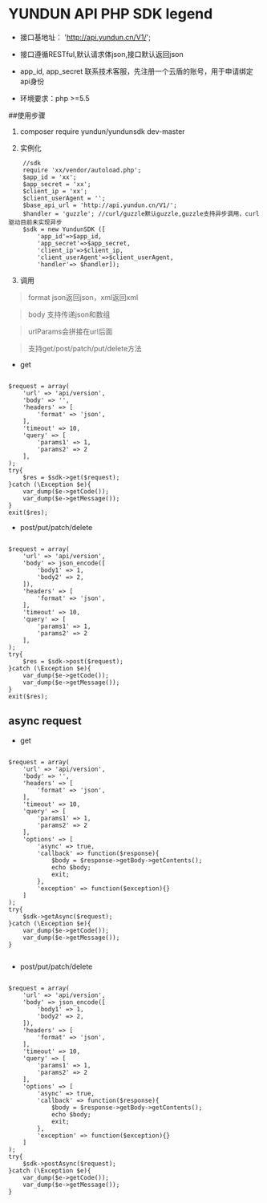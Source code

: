 # YUNDUN API PHP SDK legend

+	接口基地址： 'http://api.yundun.cn/V1/';
+	接口遵循RESTful,默认请求体json,接口默认返回json
+	app_id, app_secret 联系技术客服，先注册一个云盾的账号，用于申请绑定api身份

+   环境要求：php >=5.5
         
##使用步骤
1.	composer require yundun/yundunsdk dev-master
 
2.	实例化
```
    //sdk
    require 'xx/vendor/autoload.php';
    $app_id = 'xx';
    $app_secret = 'xx';
    $client_ip = 'xx';
    $client_userAgent = '';
    $base_api_url = 'http://api.yundun.cn/V1/';
    $handler = 'guzzle'; //curl/guzzle默认guzzle,guzzle支持异步调用，curl驱动目前未实现异步
    $sdk = new YundunSDK ([
        'app_id'=>$app_id, 
        'app_secret'=>$app_secret, 
        'client_ip'=>$client_ip, 
        'client_userAgent'=>$client_userAgent, 
        'handler'=> $handler]);

```

3. 调用

>   format json返回json，xml返回xml

>   body 支持传递json和数组

>   urlParams会拼接在url后面

>   支持get/post/patch/put/delete方法


+ get

```

$request = array(
    'url' => 'api/version',
    'body' => '',
    'headers' => [
        'format' => 'json',
    ],
    'timeout' => 10,
    'query' => [
        'params1' => 1,
        'params2' => 2
    ],
);
try{
    $res = $sdk->get($request);
}catch (\Exception $e){
    var_dump($e->getCode());
    var_dump($e->getMessage());
}
exit($res);

```

+ post/put/patch/delete

```

$request = array(
    'url' => 'api/version',
    'body' => json_encode([
        'body1' => 1,
        'body2' => 2,
    ]),
    'headers' => [
        'format' => 'json',
    ],
    'timeout' => 10,
    'query' => [
        'params1' => 1,
        'params2' => 2
    ],
);
try{
    $res = $sdk->post($request);
}catch (\Exception $e){
    var_dump($e->getCode());
    var_dump($e->getMessage());
}
exit($res);

```


## async request

+ get

```

$request = array(
    'url' => 'api/version',
    'body' => '',
    'headers' => [
        'format' => 'json',
    ],
    'timeout' => 10,
    'query' => [
        'params1' => 1,
        'params2' => 2
    ],
    'options' => [
        'async' => true,
        'callback' => function($response){
            $body = $response->getBody->getContents();
            echo $body;
            exit;
        },
        'exception' => function($exception){}
    ]
);
try{
    $sdk->getAsync($request);
}catch (\Exception $e){
    var_dump($e->getCode());
    var_dump($e->getMessage());
}


```

+ post/put/patch/delete

```

$request = array(
    'url' => 'api/version',
    'body' => json_encode([
        'body1' => 1,
        'body2' => 2,
    ]),
    'headers' => [
        'format' => 'json',
    ],
    'timeout' => 10,
    'query' => [
        'params1' => 1,
        'params2' => 2
    ],
    'options' => [
        'async' => true,
        'callback' => function($response){
            $body = $response->getBody->getContents();
            echo $body;
            exit;
        },
        'exception' => function($exception){}
    ]
);
try{
    $sdk->postAsync($request);
}catch (\Exception $e){
    var_dump($e->getCode());
    var_dump($e->getMessage());
}

```